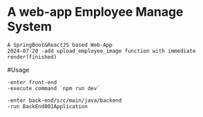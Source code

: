 ﻿# A web-app Employee Manage System
	A SpringBoot&ReactJS based Web-App
	2024-07-20 -add upload_employee_image function with immediate render(finished)
#Usage
	
 	-enter front-end
  	-execute command `npm run dev`

  	-enter back-end/src/main/java/backend 
   	-run BackEnd001Application
